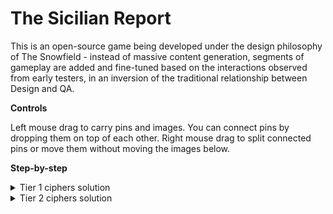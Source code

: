 # The Sicilian Report

This is an open-source game being developed under the design philosophy of The Snowfield - instead of massive content generation, segments of gameplay are added and fine-tuned based on the interactions observed from early testers, in an inversion of the traditional relationship between Design and QA.

**Controls**

Left mouse drag to carry pins and images. You can connect pins by dropping them on top of each other. Right mouse drag to split connected pins or move them without moving the images below.

**Step-by-step**

<details>
  <summary>Tier 1 ciphers solution</summary>
  
 The scratched numbers on the table's centerpiece are the keys for the two Caesar ciphers, which when solved, reward you with the keys for the two Vigenère ciphers. This can be deduced by the scratches under the numbers and under certain words on the cards. Both Caesar ciphers are on cards with images related to a relevant family's crest.
  
  The cipher on the Tomasi di Lampedusa family crest is more obfuscated by using the Italian alphabet instead of the English one (21 chars instead of 26). It translates to "Ill gattopardo", and "gattopardo" is the important word here for the later Vigenère cipher.
  
  The second Caesar cipher (key 5) solves to "What else has the Crescent paid for?" and the underlined word is Crescent.
  
</details>

<details>
  <summary>Tier 2 ciphers solution</summary>

  The worn cards contain Vigenère ciphers. Outside of brute force, a crescent drawing tells you which key goes on which card. The card with the 'gattopardo' key translates to "What was brought to the shaded mausoleum by the sea?" It is accompanied by a non-encrypted bit of text saying "Who brought it?" This could tentatively be connected to marabouts, saracens, berbers, or any other number of muslim parties active in the Mediterranean.
  
  The second worn card, with the key 'crescent', translates to "To E??????, Hanged Christ meant the questioning of historical dogma. Why did the Crescentii support them?" A second unencrypted part says "No matter now. Damnatio Memorae." The redacted word's lenght needs to be correctly guessed from the centerpiece or from the letter for proper decryption.
